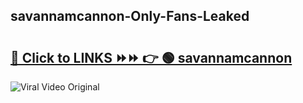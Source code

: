 
 ## savannamcannon-Only-Fans-Leaked

# <h2><a href="https://clipsfans.com/savannamcannon&ref=git">🔗 Click to LINKS ⏩⏩ 👉 🟢 savannamcannon </a></h2>

<a href="https://clipsfans.com/savannamcannon&ref=git" rel="nofollow" data-target="animated-image.originalLink"><img src="https://i.ibb.co.com/xMMVF88/686577567.gif" alt="Viral Video Original" style="max-width: 100%; display: inline-block;" data-target="animated-image.originalImage"></a>

